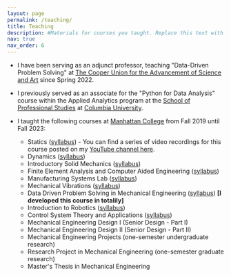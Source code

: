 ```yaml
---
layout: page
permalink: /teaching/
title: Teaching
description: #Materials for courses you taught. Replace this text with your description.
nav: true
nav_order: 6
---
```


- I have been serving as an adjunct professor, teaching "Data-Driven Problem Solving" at <a href='https://cooper.edu/welcome'>The Cooper Union for the Advancement of Science and Art</a> since Spring 2022.

- I previously served as an associate for the "Python for Data Analysis" course within the Applied Analytics program at the <a href="https://sps.columbia.edu">School of Professional Studies</a> at <a href="https://www.columbia.edu">Columbia University</a>.

- I taught the following courses at <a href="https://manhattan.edu/">Manhattan College</a> from Fall 2019 until Fall 2023:

    - Statics (<a href="https://masoudmim.github.io/assets/pdf/ENGS_206_Syllabus.pdf">syllabus</a>) - You can find a series of video recordings for this course posted on my [YouTube channel here](https://www.youtube.com/playlist?list=PLhD0SCr3Tf2Ssu7h9jFcIGThbxhAreQPm).
    - Dynamics (<a href="https://masoudmim.github.io/assets/pdf/ENGS_220_Syllabus.pdf">syllabus</a>)
    - Introductory Solid Mechanics (<a href="https://masoudmim.github.io/assets/pdf/MECH_230_Syllabus.pdf">syllabus</a>)
    - Finite Element Analysis and Computer Aided Engineering (<a href="https://masoudmim.github.io/assets/pdf/MECH_332_Syllabus.pdf">syllabus</a>)
    - Manufacturing Systems Lab (<a href="https://masoudmim.github.io/assets/pdf/MECH_337_Syllabus.pdf">syllabus</a>)
    - Mechanical Vibrations (<a href="https://masoudmim.github.io/assets/pdf/MECH_411_Syllabus.pdf">syllabus</a>)
    - Data Driven Problem Solving in Mechanical Engineering (<a href="https://masoudmim.github.io/assets/pdf/MECG_542_Syllabus.pdf">syllabus</a>) <strong>[I developed this course in totalily]</strong>
    - Introduction to Robotics (<a href="https://masoudmim.github.io/assets/pdf/MECG_548_Syllabus.pdf">syllabus</a>)
    - Control System Theory and Applications (<a href="https://masoudmim.github.io/assets/pdf/MECG_630_Syllabus.pdf">syllabus</a>)
    - Mechanical Engineering Design I  (Senior Design - Part I)
    - Mechanical Engineering Design II (Senior Design - Part II)
    - Mechanical Engineering Projects (one-semester undergraduate research)
    - Research Project in Mechanical Engineering (one-semester graduate research)
    - Master's Thesis in Mechanical Engineering




